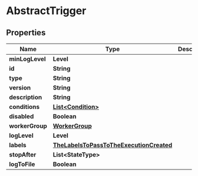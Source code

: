 

# AbstractTrigger


## Properties

| Name | Type | Description | Notes |
|------------ | ------------- | ------------- | -------------|
|**minLogLevel** | **Level** |  |  [optional] |
|**id** | **String** |  |  |
|**type** | **String** |  |  |
|**version** | **String** |  |  [optional] |
|**description** | **String** |  |  [optional] |
|**conditions** | [**List&lt;Condition&gt;**](Condition.md) |  |  [optional] |
|**disabled** | **Boolean** |  |  |
|**workerGroup** | [**WorkerGroup**](WorkerGroup.md) |  |  [optional] |
|**logLevel** | **Level** |  |  [optional] |
|**labels** | [**TheLabelsToPassToTheExecutionCreated**](TheLabelsToPassToTheExecutionCreated.md) |  |  [optional] |
|**stopAfter** | **List&lt;StateType&gt;** |  |  [optional] |
|**logToFile** | **Boolean** |  |  [optional] |



